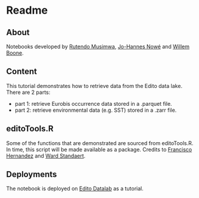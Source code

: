 # Readme

## About
Notebooks developed by [Rutendo Musimwa](https://orcid.org/0009-0004-2354-4905), [Jo-Hannes Nowé](https://orcid.org/0009-0000-1555-5867) and [Willem Boone](https://orcid.org/0009-0008-0916-6847).

## Content
This tutorial demonstrates how to retrieve data from the Edito data lake. There are 2 parts:
- part 1: retrieve Eurobis occurrence data stored in a .parquet file.
- part 2: retrieve environmental data (e.g. SST) stored in a .zarr file. 

## editoTools.R
Some of the functions that are demonstrated are sourced from editoTools.R. In time, this script will be made available as a package. Credits to  [Francisco Hernandez](https://orcid.org/0000-0001-8029-5563) and [Ward Standaert](https://orcid.org/0000-0001-7058-0125).

## Deployments
The notebook is deployed on [Edito Datalab](https://datalab.dive.edito.eu/) as a tutorial. 
